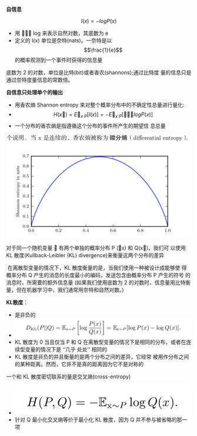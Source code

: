 **自信息**

$$I(x) = -logP(x) $$

* 用 􏰱􏰲􏰳 log 来表示自然对数，其底数为 e
* 定义的 I(x) 单位是奈特(nats)。一奈特是以 $$\frac{1}{e}$$ 的概率观测到一个事件时获得的信息量

底数为 2 的对数，单位是比特(bit)或者香农(shannons);通过比特度 量的信息只是通过奈特度量信息的常数倍。

**自信息只处理单个的输出**

* 用香农熵 Shannon entropy 来对整个概率分布中的不确定性总量进行量化:
* $$H (x􏰀) = E􏰀_{x~P} [I (x)] = −E􏰀_{x~P} [􏰱􏰲􏰳 logP (x)]$$
* 一个分布的香农熵是指遵循这个分布的事件所产生的期望信 息总量

![image-20190108000220002](../images/image-20190108000220002-6876940.png)

对于同一个随机变量 􏰀 有两个单独的概率分布 P (􏰀x) 和 Q(x􏰀)，我们可 以使用 KL 散度(Kullback-Leibler (KL) divergence)来衡量这两个分布的差异



​	在离散型变量的情况下，KL 散度衡量的是，当我们使用一种被设计成能够使 得概率分布 Q 产生的消息的长度最小的编码，发送包含由概率分布 P 产生的符号 的消息时，所需要的额外信息量 (如果我们使用底数为 2 的对数时，信息量用比特衡 量，但在机器学习中，我们通常用奈特和自然对数。)



**KL散度**：

* 是非负的
* ![image-20190108000450046](../images/image-20190108000450046-6877090.png)
* KL 散度为 0 当且仅当 P 和 Q 在离散型变量的情况下是相同的分布，或者在连续型变量的情况下是 ‘‘几乎 处处’’ 相同的
*  KL 散度是非负的并且衡量的是两个分布之间的差异，它经常 被用作分布之间的某种距离。然而，它并不是真的距离因为它不是对称的

一个和 KL 散度密切联系的量是交叉熵(cross-entropy)

* ![image-20190108000658254](../images/image-20190108000658254-6877218.png)
* 针对 Q 最小化交叉熵等价于最小化 KL 散度，因为 Q 并不参与被省略的那一项

